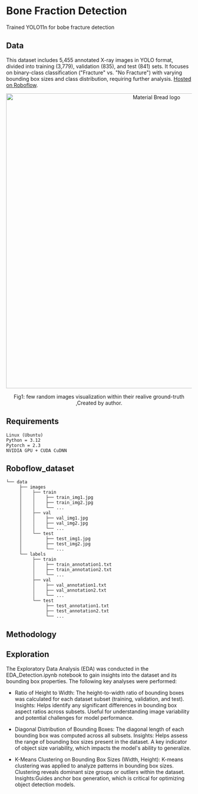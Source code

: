 # Bone Fraction Detection 

Trained YOLO11n for bobe fracture detection
## Data  

This dataset includes 5,455 annotated X-ray images in YOLO format, divided into training (3,779), validation (835), and test (841) sets. It focuses on binary-class classification ("Fracture" vs. "No Fracture") with varying bounding box sizes and class distribution, requiring further analysis. [Hosted on Roboflow](https://universe.roboflow.com/fracture-uofxm/bone-fracture-detection-ivsy6/dataset/1). 

<div align="center">
    <img width="800" src="/asset/YOLO.png" alt="Material Bread logo">
    <p style="text-align: center;">Fig1: few random images visualization within their realive ground-truth ,Created by author.</p>   
</div>


## Requirements

    Linux (Ubuntu)
    Python = 3.12
    Pytorch = 2.3
    NVIDIA GPU + CUDA CuDNN

## Roboflow_dataset
    └── data
         ├── images
         │    ├── train
         │    │    ├── train_img1.jpg
         │    │    ├── train_img2.jpg
         │    │    └── ...
         │    ├── val
         │    │    ├── val_img1.jpg
         │    │    ├── val_img2.jpg
         │    │    └── ...
         │    └── test
         │         ├── test_img1.jpg
         │         ├── test_img2.jpg
         │         └── ...
         └── labels
              ├── train
              │    ├── train_annotation1.txt
              │    ├── train_annotation2.txt
              │    └── ...
              ├── val
              │    ├── val_annotation1.txt
              │    ├── val_annotation2.txt
              │    └── ...
              └── test
                   ├── test_annotation1.txt
                   ├── test_annotation2.txt
                   └── ...

## Methodology

## Exploration

The Exploratory Data Analysis (EDA) was conducted in the EDA_Detection.ipynb notebook to gain insights into the dataset and its bounding box properties. The following key analyses were performed:

- Ratio of Height to Width:
        The height-to-width ratio of bounding boxes was calculated for each dataset subset (training, validation, and test).
        Insights:
            Helps identify any significant differences in bounding box aspect ratios across subsets.
            Useful for understanding image variability and potential challenges for model performance.

- Diagonal Distribution of Bounding Boxes:
        The diagonal length of each bounding box was computed across all subsets.
        Insights:
            Helps assess the range of bounding box sizes present in the dataset.
            A key indicator of object size variability, which impacts the model's ability to generalize.

- K-Means Clustering on Bounding Box Sizes (Width, Height):
        K-means clustering was applied to analyze patterns in bounding box sizes.
        Clustering reveals dominant size groups or outliers within the dataset.
        Insights:Guides anchor box generation, which is critical for optimizing object detection models.




